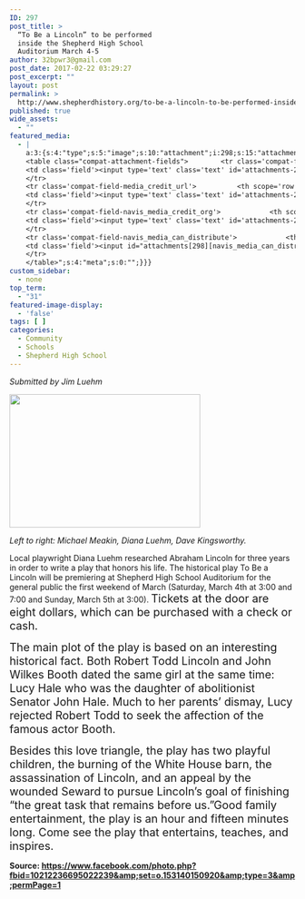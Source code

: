 ```yaml
---
ID: 297
post_title: >
  “To Be a Lincoln” to be performed
  inside the Shepherd High School
  Auditorium March 4-5
author: 32bpwr3@gmail.com
post_date: 2017-02-22 03:29:27
post_excerpt: ""
layout: post
permalink: >
  http://www.shepherdhistory.org/to-be-a-lincoln-to-be-performed-inside-the-shepherd-high-school-auditorium-march-4-5/
published: true
wide_assets:
  - ""
featured_media:
  - |
    a:3:{s:4:"type";s:5:"image";s:10:"attachment";i:298;s:15:"attachment_data";a:33:{s:2:"id";i:298;s:5:"title";s:48:"16797871_10212236695022239_9049312346665455924_o";s:8:"filename";s:52:"16797871_10212236695022239_9049312346665455924_o.jpg";s:3:"url";s:110:"http://www.shepherdhistory.org/wp-content/uploads/2017/02/16797871_10212236695022239_9049312346665455924_o.jpg";s:4:"link";s:49:"http://www.shepherdhistory.org/?attachment_id=298";s:3:"alt";s:0:"";s:6:"author";s:1:"1";s:11:"description";s:0:"";s:7:"caption";s:0:"";s:4:"name";s:48:"16797871_10212236695022239_9049312346665455924_o";s:6:"status";s:7:"inherit";s:10:"uploadedTo";i:297;s:4:"date";i:1487733776000;s:8:"modified";i:1487733776000;s:9:"menuOrder";i:0;s:4:"mime";s:10:"image/jpeg";s:4:"type";s:5:"image";s:7:"subtype";s:4:"jpeg";s:4:"icon";s:67:"http://www.shepherdhistory.org/wp-includes/images/media/default.png";s:13:"dateFormatted";s:17:"February 22, 2017";s:6:"nonces";a:3:{s:6:"update";s:10:"a7cd10c16d";s:6:"delete";s:10:"b022d3fd45";s:4:"edit";s:10:"0ee360f80b";}s:8:"editLink";s:69:"http://www.shepherdhistory.org/wp-admin/post.php?post=298&action=edit";s:4:"meta";b:0;s:10:"authorName";s:17:"32bpwr3@gmail.com";s:14:"uploadedToLink";s:69:"http://www.shepherdhistory.org/wp-admin/post.php?post=297&action=edit";s:15:"uploadedToTitle";s:90:"“To Be a Lincoln” to be performed inside the Shepherd High School Auditorium March 4-5";s:15:"filesizeInBytes";i:197266;s:21:"filesizeHumanReadable";s:6:"193 KB";s:6:"height";i:1435;s:5:"width";i:2048;s:11:"orientation";s:9:"landscape";s:5:"sizes";a:4:{s:9:"thumbnail";a:4:{s:6:"height";i:140;s:5:"width";i:140;s:3:"url";s:118:"http://www.shepherdhistory.org/wp-content/uploads/2017/02/16797871_10212236695022239_9049312346665455924_o-140x140.jpg";s:11:"orientation";s:9:"landscape";}s:6:"medium";a:4:{s:6:"height";i:235;s:5:"width";i:336;s:3:"url";s:118:"http://www.shepherdhistory.org/wp-content/uploads/2017/02/16797871_10212236695022239_9049312346665455924_o-336x235.jpg";s:11:"orientation";s:9:"landscape";}s:5:"large";a:4:{s:6:"height";i:540;s:5:"width";i:771;s:3:"url";s:118:"http://www.shepherdhistory.org/wp-content/uploads/2017/02/16797871_10212236695022239_9049312346665455924_o-771x540.jpg";s:11:"orientation";s:9:"landscape";}s:4:"full";a:4:{s:3:"url";s:110:"http://www.shepherdhistory.org/wp-content/uploads/2017/02/16797871_10212236695022239_9049312346665455924_o.jpg";s:6:"height";i:1435;s:5:"width";i:2048;s:11:"orientation";s:9:"landscape";}}s:6:"compat";a:2:{s:4:"item";s:1710:"<input type="hidden" name="attachments[298][menu_order]" value="0" /><p class="media-types media-types-required-info">Required fields are marked <span class="required">*</span></p>
    <table class="compat-attachment-fields">		<tr class='compat-field-media_credit'>			<th scope='row' class='label'><label for='attachments-298-media_credit'><span class='alignleft'>Credit</span><br class='clear' /></label></th>
    <td class='field'><input type='text' class='text' id='attachments-298-media_credit' name='attachments[298][media_credit]' value=''  /></td>
    </tr>
    <tr class='compat-field-media_credit_url'>			<th scope='row' class='label'><label for='attachments-298-media_credit_url'><span class='alignleft'>Credit URL</span><br class='clear' /></label></th>
    <td class='field'><input type='text' class='text' id='attachments-298-media_credit_url' name='attachments[298][media_credit_url]' value=''  /></td>
    </tr>
    <tr class='compat-field-navis_media_credit_org'>			<th scope='row' class='label'><label for='attachments-298-navis_media_credit_org'><span class='alignleft'>Organization</span><br class='clear' /></label></th>
    <td class='field'><input type='text' class='text' id='attachments-298-navis_media_credit_org' name='attachments[298][navis_media_credit_org]' value=''  /></td>
    </tr>
    <tr class='compat-field-navis_media_can_distribute'>			<th scope='row' class='label'><label for='attachments-298-navis_media_can_distribute'><span class='alignleft'>Can<br />distribute?</span><br class='clear' /></label></th>
    <td class='field'><input id="attachments[298][navis_media_can_distribute]" name="attachments[298][navis_media_can_distribute]" type="checkbox" value="1"  /></td>
    </tr>
    </table>";s:4:"meta";s:0:"";}}}
custom_sidebar:
  - none
top_term:
  - "31"
featured-image-display:
  - 'false'
tags: [ ]
categories:
  - Community
  - Schools
  - Shepherd High School
---
```

<em>Submitted by Jim Luehm</em>

<img class="alignnone size-medium wp-image-298" src="http://www.shepherdhistory.org/wp-content/uploads/2017/02/16797871_10212236695022239_9049312346665455924_o-336x235.jpg" alt="" width="336" height="235" />

<em>Left to right: Michael Meakin, Diana Luehm, Dave Kingsworthy.</em>

Local playwright Diana Luehm researched Abraham Lincoln for three years in order to write a play that honors his life. The historical play To Be a Lincoln will be premiering at Shepherd High School Auditorium for the general public the first weekend of March (Saturday, March 4th at 3:00 and 7:00 and Sunday, March 5th at 3:00). <span style="font-size: 19.552px;">Tickets at the door are eight dollars, which can be purchased with a check or cash.</span>

<span style="font-size: 19.552px;">The main plot of the play is based on an interesting historical fact. Both Robert Todd Lincoln and John Wilkes Booth dated the same girl at the same time: Lucy Hale who was the daughter of abolitionist Senator John Hale. Much to her parents’ dismay, Lucy rejected Robert Todd to seek the affection of the famous actor Booth. </span>

<span style="font-size: 19.552px;">Besides this love triangle, the play has two playful children, the burning of the White House barn, the assassination of Lincoln, and an appeal by the wounded Seward to pursue Lincoln’s goal of finishing “the great task that remains before us.”Good family entertainment, the play is an hour and fifteen minutes long. Come see the play that entertains, teaches, and inspires.</span>

<strong>Source: </strong><a href="https://www.facebook.com/photo.php?fbid=10212236695022239&amp;set=o.153140150920&amp;type=3&amp;permPage=1"><strong>https://www.facebook.com/photo.php?fbid=10212236695022239&amp;set=o.153140150920&amp;type=3&amp;permPage=1</strong></a>